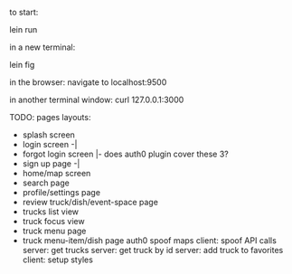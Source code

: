 to start:

lein run

in a new terminal:

lein fig


in the browser:
navigate to localhost:9500

in another terminal window:
curl 127.0.0.1:3000


TODO:
pages layouts:
  - splash screen
  - login screen        -|
  - forgot login screen  |- does auth0 plugin cover these 3?
  - sign up page        -|
  - home/map screen
  - search page
  - profile/settings page
  - review truck/dish/event-space page
  - trucks list view
  - truck focus view
  - truck menu page
  - truck menu-item/dish page
auth0
spoof maps
client: spoof API calls
server: get trucks
server: get truck by id
server: add truck to favorites
client: setup styles